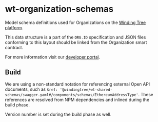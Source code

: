 # wt-organization-schemas
Model schema definitions used for Organizations on the
[Winding Tree platform](https://windingtree.com/).


This data structure is a part of the `ORG.ID` specification and JSON files
conforming to this layout should be linked from the Organization smart contract.

For more information visit our [developer portal](https://developers.windingtree.com/).

## Build

We are using a non-standard notation for referencing external Open API documents,
such as `$ref: '@windingtree/wt-shared-schemas/swagger.yaml#/components/schemas/EthereumAddressType'`.
These references are resolved from NPM dependencies and inlined during the build phase.

Version number is set during the build phase as well.
